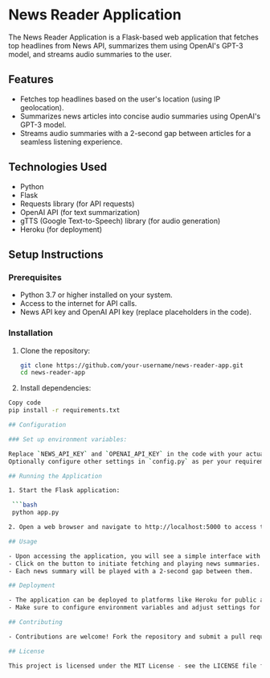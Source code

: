 # News Reader Application

The News Reader Application is a Flask-based web application that fetches top headlines from News API, summarizes them using OpenAI's GPT-3 model, and streams audio summaries to the user.

## Features

- Fetches top headlines based on the user's location (using IP geolocation).
- Summarizes news articles into concise audio summaries using OpenAI's GPT-3 model.
- Streams audio summaries with a 2-second gap between articles for a seamless listening experience.

## Technologies Used

- Python
- Flask
- Requests library (for API requests)
- OpenAI API (for text summarization)
- gTTS (Google Text-to-Speech) library (for audio generation)
- Heroku (for deployment)

## Setup Instructions

### Prerequisites

- Python 3.7 or higher installed on your system.
- Access to the internet for API calls.
- News API key and OpenAI API key (replace placeholders in the code).

### Installation

1. Clone the repository:

   ```bash
   git clone https://github.com/your-username/news-reader-app.git
   cd news-reader-app
   
2. Install dependencies:

  ```bash
  Copy code
  pip install -r requirements.txt

## Configuration

### Set up environment variables:

Replace `NEWS_API_KEY` and `OPENAI_API_KEY` in the code with your actual API keys.
Optionally configure other settings in `config.py` as per your requirements.

## Running the Application

1. Start the Flask application:

   ```bash
   python app.py

2. Open a web browser and navigate to http://localhost:5000 to access the application.

## Usage

- Upon accessing the application, you will see a simple interface with a button to start listening to news summaries.
- Click on the button to initiate fetching and playing news summaries.
- Each news summary will be played with a 2-second gap between them.

## Deployment

- The application can be deployed to platforms like Heroku for public access.
- Make sure to configure environment variables and adjust settings for production deployment.

## Contributing

- Contributions are welcome! Fork the repository and submit a pull request with your enhancements.

## License

This project is licensed under the MIT License - see the LICENSE file for details.
